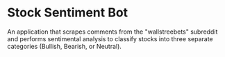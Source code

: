# Stock Sentiment Bot

An application that scrapes comments from the "wallstreebets" subreddit and performs sentimental analysis to classify stocks into three separate categories (Bullish, Bearish, or Neutral).
